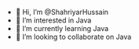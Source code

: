 - 👋 Hi, I’m @ShahriyarHussain
- 👀 I’m interested in Java
- 🌱 I’m currently learning Java
- 💞️ I’m looking to collaborate on Java

<!---
ShahriyarHussain/ShahriyarHussain is a ✨ special ✨ repository because its `README.md` (this file) appears on your GitHub profile.
You can click the Preview link to take a look at your changes.
--->
